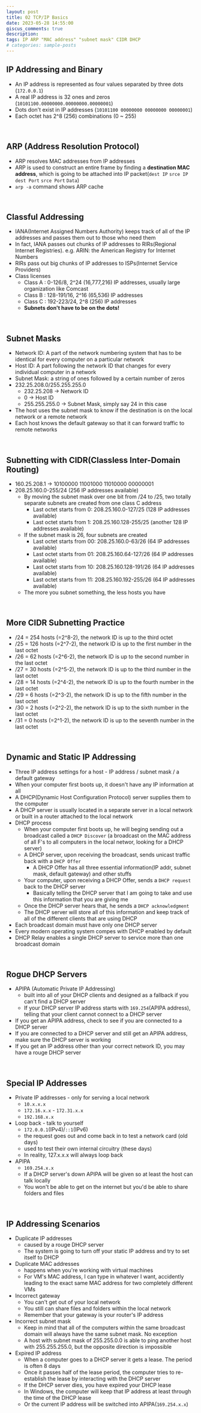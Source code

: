 ```yaml
---
layout: post
title: 02 TCP/IP Basics
date: 2023-05-28 14:55:00
giscus_comments: true
description: 
tags: IP ARP "MAC address" "subnet mask" CIDR DHCP
# categories: sample-posts
---
```



## IP Addressing and Binary

* An IP address is represented as four values separated by three dots (`172.0.0.1`)
* A real IP address is 32 ones and zeros (`10101100.00000000.00000000.00000001`) 
* Dots don't exist in IP addresses (`10101100 00000000 00000000 00000001`) 
* Each octet has 2^8 (256) combinations (0 ~ 255)

<br>

## ARP (Address Resolution Protocol)

* ARP resolves MAC addresses from IP addresses
* ARP is used to construct an entire frame by finding a **destination MAC address**, which is going to be attached into IP packet(`dest IP` `srce IP` `dest Port` `srce Port` `Data`)
* `arp -a` command shows ARP cache

<br>

## Classful Addressing

* IANA(Internet Assigned Numbers Authority) keeps track of all of the IP addresses and passes them out to those who need them
* In fact, IANA passes out chunks of IP addresses to RIRs(Regional Internet Registries). e.g. ARIN: the American Registry for Internet Numbers
* RIRs pass out big chunks of IP addresses to ISPs(Internet Service Providers)
* Class licenses
  * Class A : 0-126/8, 2^24 (16,777,216) IP addresses, usually large organization like Comcast
  * Class B : 128-191/16, 2^16 (65,536) IP addresses 
  * Class C : 192-223/24, 2^8 (256) IP addresses
  * **Subnets don't have to be on the dots!**

<br>

## Subnet Masks

* Network ID: A part of the network numbering system that has to be identical for every computer on a particular network
* Host ID: A part following the network ID that changes for every individual computer in a network 
* Subnet Mask: a string of ones followed by a certain number of zeros
* 232.25.208.0/255.255.255.0
  * 232.25.208 -> Network ID
  * 0 -> Host ID
  * 255.255.255.0 -> Subnet Mask, simply say 24 in this case
* The host uses the subnet mask to know if the destination is on the local network or a remote network
* Each host knows the default gateway so that it can forward traffic to remote networks

<br>

## Subnetting with CIDR(Classless Inter-Domain Routing)

* 160.25.208.1 -> 10100000 11001000 11010000 00000001
* 208.25.160.0-255/24 (256 IP addresses available)
  * By moving the subnet mask over one bit from /24 to /25, two totally separate subnets are created from one class C address
    * Last octet starts from 0: 208.25.160.0-127/25 (128 IP addresses available)
    * Last octet starts from 1: 208.25.160.128-255/25 (another 128 IP addresses available)
  * If the subnet mask is 26, four subnets are created
    * Last octet starts from 00: 208.25.160.0-63/26 (64 IP addresses available)
    * Last octet starts from 01: 208.25.160.64-127/26 (64 IP addresses available)
    * Last octet starts from 10: 208.25.160.128-191/26 (64 IP addresses available)
    * Last octet starts from 11: 208.25.160.192-255/26 (64 IP addresses available)
  * The more you subnet something, the less hosts you have

<br>

## More CIDR Subnetting Practice

* /24 = 254 hosts (=2^8-2), the network ID is up to the third octet
* /25 = 126 hosts (=2^7-2), the network ID is up to the first number in the last octet
* /26 = 62  hosts (=2^6-2), the network ID is up to the second number in the last octet
* /27 = 30  hosts (=2^5-2), the network ID is up to the third number in the last octet
* /28 = 14  hosts (=2^4-2), the network ID is up to the fourth number in the last octet
* /29 = 6   hosts (=2^3-2), the network ID is up to the fifth number in the last octet
* /30 = 2   hosts (=2^2-2), the network ID is up to the sixth number in the last octet
* /31 = 0   hosts (=2^1-2), the network ID is up to the seventh number in the last octet

<br>

## Dynamic and Static IP Addressing

* Three IP address settings for a host - IP address / subnet mask / a default gateway
* When your computer first boots up, it doesn't have any IP information at all
* A DHCP(Dynamic Host Configuration Protocol) server supplies them to the computer
* A DHCP server is usually located in a separate server in a local network or built in a router attached to the local network  
* DHCP process
  * When your computer first boots up, he will beging sending out a broadcast called a `DHCP Discover` (a broadcast on the MAC address of all F's to all computers in the local networ, looking for a DHCP server)
  * A DHCP server, upon receiving the broadcast, sends unicast traffic back with a `DHCP Offer`
    * A DHCP Offer has all three essential information(IP addr, subnet mask, default gateway) and other stuffs
  * Your computer, upon receiving a DHCP Offer, sends a `DHCP request` back to the DHCP server
    * Basically telling the DHCP server that I am going to take and use this information that you are giving me
  * Once the DHCP server hears that, he sends a `DHCP acknowledgment`
  * The DHCP server will store all of this information and keep track of all of the different clients that are using DHCP
* Each broadcast domain must have only one DHCP server
* Every modern operating system compes with DHCP enabled by default
* DHCP Relay enables a single DHCP server to service more than one broadcast domain

<br>

## Rogue DHCP Servers

* APIPA (Automatic Private IP Addressing)
  * built into all of your DHCP clients and designed as a fallback if you can't find a DHCP server
  * If your DHCP server IP address starts with `169.254`(APIPA address), telling that your client cannot connect to a DHCP server
* If you get an APIPA address, check to see if you are connected to a DHCP server
* If you are connected to a DHCP server and still get an APIPA address, make sure the DHCP server is working
* If you get an IP address other than your correct network ID, you may have a rouge DHCP server

<br>

## Special IP Addresses

* Private IP addresses - only for serving a local network
  * `10.x.x.x`
  * `172.16.x.x` - `172.31.x.x`
  * `192.168.x.x`
* Loop back - talk to yourself
  * `172.0.0.1`(IPv4)/`::1`(IPv6)
  * the request goes out and come back in to test a network card (old days)
  * used to test their own internal circuitry (these days)
  * In reality, 127.x.x.x will always loop back
* APIPA
  * `169.254.x.x`
  * If a DHCP server's down APIPA will be given so at least the host can talk locally
  * You won't be able to get on the internet but you'd be able to share folders and files

<br>

## IP Addressing Scenarios

* Duplicate IP addresses
  * caused by a rouge DHCP server
  * The system is going to turn off your static IP address and try to set itself to DHCP
* Duplicate MAC addresses
  * happens when you're working with virtual machines
  * For VM's MAC address, I can type in whatever I want, accidently leading to the exact same MAC address for two completely different VMs
* Incorrect gateway
  * You can't get out of your local network
  * You still can share files and folders within the local network
  * Remember that your gateway is your router's IP address
* Incorrect subnet mask
  * Keep in mind that all of the computers within the same broadcast domain will always have the same subnet mask. No exception
  * A host with subnet mask of 255.255.0.0 is able to ping another host with 255.255.255.0, but the opposite direction is impossible
* Expired IP address
  * When a computer goes to a DHCP server it gets a lease. The period is often 8 days
  * Once it passes half of the lease period, the computer tries to re-establish the lease by interacting with the DHCP server
  * If the DHCP server dies, you have expired your DHCP lease
  * In Windows, the computer will keep that IP address at least through the time of the DHCP lease
  * Or the current IP address will be switched into APIPA(`169.254.x.x`)
